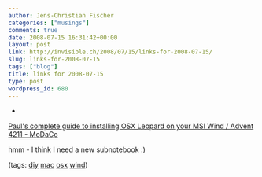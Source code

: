 ```yaml
---
author: Jens-Christian Fischer
categories: ["musings"]
comments: true
date: 2008-07-15 16:31:42+00:00
layout: post
link: http://invisible.ch/2008/07/15/links-for-2008-07-15/
slug: links-for-2008-07-15
tags: ["blog"]
title: links for 2008-07-15
type: post
wordpress_id: 680
---
```



	
  * 
		

[Paul's complete guide to installing OSX Leopard on your MSI Wind / Advent 4211 - MoDaCo](http://www.modaco.com/content/asus-eee-pc-http-www-eeeasy-com/270099/pauls-complete-guide-to-installing-osx-leopard-on-your-msi-wind-advent-4211/)


		

hmm - I think I need a new subnotebook :)


		

(tags: [diy](http://del.icio.us/jaycee/diy) [mac](http://del.icio.us/jaycee/mac) [osx](http://del.icio.us/jaycee/osx) [wind](http://del.icio.us/jaycee/wind))


	


